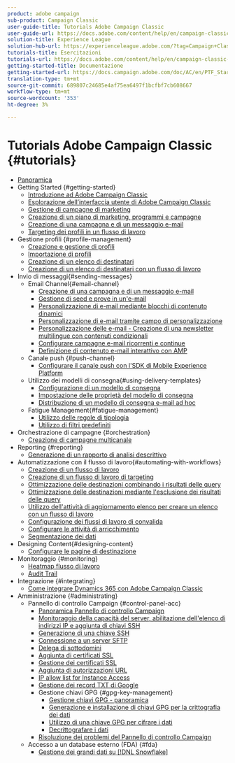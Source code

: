 ```yaml
---
product: adobe campaign
sub-product: Campaign Classic
user-guide-title: Tutorials Adobe Campaign Classic
user-guide-url: https://docs.adobe.com/content/help/en/campaign-classic-learn/tutorials/overview.html
solution-title: Experience League
solution-hub-url: https://experienceleague.adobe.com/?tag=Campaign+Classic#recommended/solutions/campaign
tutorials-title: Esercitazioni
tutorials-url: https://docs.adobe.com/content/help/en/campaign-classic-learn/tutorials/overview.html
getting-started-title: Documentazione
getting-started-url: https://docs.campaign.adobe.com/doc/AC/en/PTF_Starting_with_Adobe_Campaign_About_Adobe_Campaign_Classic.html
translation-type: tm+mt
source-git-commit: 689807c24685e4af75ea6497f1bcfbf7cb608667
workflow-type: tm+mt
source-wordcount: '353'
ht-degree: 3%

---
```



# Tutorials Adobe Campaign Classic {#tutorials}

+ [Panoramica](/help/acc/overview.md)
+ Getting Started {#getting-started}
   + [Introduzione ad Adobe Campaign Classic](/help/acc/getting-started/introduction-to-adobe-campaign-classic.md)
   + [Esplorazione dell’interfaccia utente di Adobe Campaign Classic](/help/acc/getting-started/exploring-the-adobe-campaign-classic-user-interface.md)
   + [Gestione di campagne di marketing](/help/acc/getting-started/managing-marketing-campaigns.md)
   + [Creazione di un piano di marketing, programmi e campagne](/help/acc/getting-started/creating-a-marketing-plan-programs-and-campaigns.md)
   + [Creazione di una campagna e di un messaggio e-mail](https://docs.adobe.com/content/help/en/campaign-classic-learn/tutorials/getting-started/creating-a-campaign-and-an-email.html)
   + [Targeting dei profili in un flusso di lavoro](/help/acc/getting-started/targeting-profiles-in-a-workflow.md)
+ Gestione profili {#profile-management}
   + [Creazione e gestione di profili](/help/acc/profile-management/create-and-manage-profiles.md)
   + [Importazione di profili](/help/acc/data-management/importing-profiles.md)
   + [Creazione di un elenco di destinatari](/help/acc/profile-management/creating-a-list-of-recipients.md)
   + [Creazione di un elenco di destinatari con un flusso di lavoro](/help/acc/profile-management/creating-a-list-of-recipients-with-a-workflow.md)
+ Invio di messaggi{#sending-messages}
   + Email Channel{#email-channel}
      + [Creazione di una campagna e di un messaggio e-mail](/help/acc/getting-started/creating-a-campaign-and-an-email.md)
      + [Gestione di seed e prove in un&#39;e-mail](/help/acc/sending-messages/managing-seed-and-proofs.md)
      + [Personalizzazione di e-mail mediante blocchi di contenuto dinamici](/help/acc/sending-messages/email-channel/personalization-with-dynamic-content-blocks.md)
      + [Personalizzazione di e-mail tramite campo di personalizzazione](/help/acc/sending-messages/email-channel/personalizing-emails-using-personalization-fields.md)
      + [Personalizzazione delle e-mail - Creazione di una newsletter multilingue con contenuti condizionali](/help/acc/sending-messages/email-channel/personalizing-emails-create-a-multi-lingual-newsletter-using-conditional-content.md)
      + [Configurare campagne e-mail ricorrenti e continue](/help/acc/sending-messages/recurring-deliveries.md)
      + [Definizione di contenuto e-mail interattivo con AMP](/help/acc/sending-messages/email-channel/defining-interactive-email-content-with-amp.md)
   + Canale push {#push-channel}
      + [Configurare il canale push con l&#39;SDK di Mobile  Experience Platform](/help/acc/sending-messages/mobile-channel/configure-push-using-aep-mobile-sdk.md)
   + Utilizzo dei modelli di consegna{#using-delivery-templates}
      + [Configurazione di un modello di consegna](/help/acc/sending-messages/using-delivery-templates/configuring-a-delivery-template.md)
      + [Impostazione delle proprietà del modello di consegna](/help/acc/sending-messages/using-delivery-templates/setting-delivery-template-properties.md)
      + [Distribuzione di un modello di consegna e-mail ad hoc](/help/acc/sending-messages/using-delivery-templates/deploying-ad-hoc-email-delivery-template.md)
   + Fatigue Management{#fatigue-management}
      + [Utilizzo delle regole di tipologia](/help/acc/sending-messages/fatigue-management/typology-rules-for-fatigue-management.md)
      + [Utilizzo di filtri predefiniti](/help/acc/sending-messages/fatigue-management/fatigue-management-using-filters.md)
+ Orchestrazione di campagne {#orchestration}
   + [Creazione di campagne multicanale](/help/acc/orchestrating-campaigns/multi-channel-campaigns.md)
+ Reporting {#reporting}
   + [Generazione di un rapporto di analisi descrittivo](/help/acc/reporting/generating-a-descriptive-analysis-report.md)
+ Automatizzazione con il flusso di lavoro{#automating-with-workflows}
   + [Creazione di un flusso di lavoro](/help/acc/automating-with-workflows/creating-a-workflow.md)
   + [Creazione di un flusso di lavoro di targeting](/help/acc/automating-with-workflows/creating-a-targeting-workflow.md)
   + [Ottimizzazione delle destinazioni combinando i risultati delle query](/help/acc/automating-with-workflows/refining-targets-by-combining-query-results.md)
   + [Ottimizzazione delle destinazioni mediante l&#39;esclusione dei risultati delle query](/help/acc/automating-with-workflows/refining-targets-by-excluding-query-results.md)
   + [Utilizzo dell&#39;attività di aggiornamento elenco per creare un elenco con un flusso di lavoro](/help/acc/automating-with-workflows/using-the-update-list-activity.md)
   + [Configurazione dei flussi di lavoro di convalida](/help/acc/automating-with-workflows/validation-flow-configuration.md)
   + [Configurare le attività di arricchimento](/help/acc/automating-with-workflows/enrichment-activity.md)
   + [Segmentazione dei dati](/help/acc/data-management/data-segmentation.md)
+ Designing Content{#designing-content}
   + [Configurare le pagine di destinazione](/help/acc/designing-content/configure-landingpages.md)
+ Monitoraggio {#monitoring}
   + [Heatmap flusso di lavoro](/help/acc/monitoring-campaign-classic/workflow-heatmap.md)
   + [Audit Trail](/help/acc/monitoring-campaign-classic/audit-trail.md)
+ Integrazione {#integrating}
   + [Come integrare Dynamics 365 con Adobe Campaign Classic](/help/acc/integrations/dynamics365-integration.md)
+ Amministrazione {#administrating}
   + Pannello di controllo Campaign {#control-panel-acc}
      + [Panoramica Pannello di controllo Campaign](/help/acc/monitoring-campaign-classic/control-panel/control-panel-overview.md)
      + [Monitoraggio della capacità del server, abilitazione dell&#39;elenco di indirizzi IP e aggiunta di chiavi SSH](/help/acc/monitoring-campaign-classic/control-panel/monitoring-server-capacity-allow-listing-adding-ssh-key.md)
      + [Generazione di una chiave SSH](/help/acc/monitoring-campaign-classic/control-panel/generate-ssh-key.md)
      + [Connessione a un server SFTP](/help/acc/monitoring-campaign-classic/control-panel/connect-to-sftp-server.md)
      + [Delega di sottodomini](/help/acc/monitoring-campaign-classic/control-panel/subdomain-delegation.md)
      + [Aggiunta di certificati SSL](/help/acc/monitoring-campaign-classic/control-panel/adding-ssl-certificates.md)
      + [Gestione dei certificati SSL](/help/acc/monitoring-campaign-classic/control-panel/managing-ssl-certificates.md)
      + [Aggiunta di autorizzazioni URL](/help/acc/monitoring-campaign-classic/control-panel/adding-url-permissions.md)
      + [IP allow list for Instance Access](/help/acc/monitoring-campaign-classic/control-panel/ip-allow-listing.md)
      + [Gestione dei record TXT di Google](/help/acc/monitoring-campaign-classic/control-panel/google-txt-record-management.md)
      + Gestione chiavi GPG {#gpg-key-management}
         + [Gestione chiavi GPG - panoramica](/help/acc/monitoring-campaign-classic/control-panel/gpg-key-management/gpg-key-management-overview.md)
         + [Generazione e installazione di chiavi GPG per la crittografia dei dati](/help/acc/monitoring-campaign-classic/control-panel/gpg-key-management/generating-and-installing-gpg-keys-for-data-encryption.md)
         + [Utilizzo di una chiave GPG per cifrare i dati](/help/acc/monitoring-campaign-classic/control-panel/gpg-key-management/using-a-gpg-key-to-encrypt-data.md)
         + [Decrittografare i dati](/help/acc/monitoring-campaign-classic/control-panel/gpg-key-management/decrypting-data.md)
      + [Risoluzione dei problemi del Pannello di controllo Campaign](/help/acc/monitoring-campaign-classic/control-panel/trouble-shooting.md)
   + Accesso a un database esterno (FDA) {#fda}
      + [Gestione dei grandi dati su [!DNL Snowflake]](/help/acc/administrating/snowflake/big-data-segmentation-on-snowflake.md)

